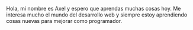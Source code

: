 Hola, mi nombre es Axel y espero que aprendas muchas cosas hoy.
Me interesa mucho el mundo del desarrollo web y siempre estoy aprendiendo cosas nuevas para mejorar como programador.


<!---
Axel-cmd-01/Axel-cmd-01 is a ✨ special ✨ repository because its `README.md` (this file) appears on your GitHub profile.
You can click the Preview link to take a look at your changes.
--->
